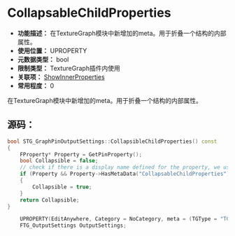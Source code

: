 ﻿# CollapsableChildProperties

- **功能描述：** 在TextureGraph模块中新增加的meta。用于折叠一个结构的内部属性。
- **使用位置：** UPROPERTY
- **元数据类型：** bool
- **限制类型：** TextureGraph插件内使用
- **关联项：** [ShowInnerProperties](#Meta_Object_ShowInnerProperties)
- **常用程度：** 0

在TextureGraph模块中新增加的meta。用于折叠一个结构的内部属性。

## 源码：

```cpp
bool STG_GraphPinOutputSettings::CollapsibleChildProperties() const
{
	FProperty* Property = GetPinProperty();
	bool Collapsible = false;
	// check if there is a display name defined for the property, we use that as the Pin Name
	if (Property && Property->HasMetaData("CollapsableChildProperties"))
	{
		Collapsible = true;
	}
	return Collapsible;
}

	UPROPERTY(EditAnywhere, Category = NoCategory, meta = (TGType = "TG_Input", CollapsableChildProperties,ShowOnlyInnerProperties, FullyExpand, NoResetToDefault, PinDisplayName = "Settings") )
	FTG_OutputSettings OutputSettings;
```